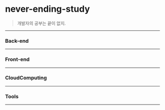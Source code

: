 never-ending-study
==================

> 개발자의 공부는 끝이 없지.

*****

### Back-end

*****

### Front-end

*****

### CloudComputing

*****

### Tools

*****
